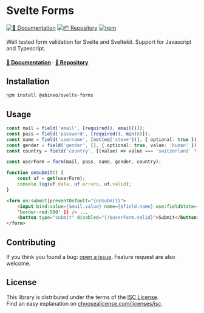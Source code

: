 # Svelte Forms

[![📖 Documentation](https://img.shields.io/badge/📖-Documentation-gray)](https://github.com/abineo-ag/svelte-forms/blob/main/DOCS.md)
[![📦 Repository](https://img.shields.io/badge/📦-Repository-gray)](https://github.com/abineo/svelte-forms)
[![npm](https://img.shields.io/npm/v/@abineo/svelte-forms)](https://www.npmjs.com/package/@abineo/svelte-forms)

<!-- ![Status](https://github.com/abineo/svelte-forms/badges/main/pipeline.svg?ignore_skipped=true&key_text=tests&key_width=40) -->
<!-- ![Coverage](https://github.com/abineo/svelte-forms/badges/main/coverage.svg) -->

Well tested form validation for Svelte and Sveltekit. Support for Javascript and Typescript.

#### [📖 Documentation](https://github.com/abineo-ag/svelte-forms/blob/main/DOCS.md) · [📖 Repository](https://github.com/abineo-ag/svelte-forms)

## Installation

```sh
npm install @abineo/svelte-forms
```

## Usage

```ts
const mail = field('email', [required(), email()]);
const pass = field('password', [required(), min(8)]);
const name = field('username', [not(eq('steve'))], { optional: true });
const gender = field('gender', [], { optional: true, value: 'human' });
const country = field('country', [(value) => value === 'switzerland' ? err('too rich!' : ok())]);

const userForm = form(mail, pass, name, gender, country);

function onSubmit() {
    const uf = get(userForm);
    console.log(uf.data, uf.errors, uf.valid);
}
```

```html
<form on:submit|preventDefault="{onSubmit}">
	<input bind:value={$mail.value} name={$field.name} use:fieldState={{ field: mail, invalid:
	'border-red-500' }} /> ...
	<button type="submit" disabled="{!$userForm.valid}">Submit</button>
</form>
```

## Contributing

If you think you found a bug: [open a issue](https://github.com/abineo-ag/svelte-forms/issues).
Feature request are also welcome.

## License

This library is distributed under the terms of the [ISC License](https://github.com/abineo-ag/svelte-forms/blob/main/LICENSE).  
Find an easy explanation on [choosealicense.com/licenses/isc](https://choosealicense.com/licenses/isc/).
